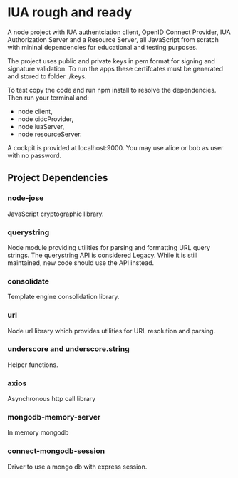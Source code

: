 # IUA rough and ready
A node project with IUA authentciation client, OpenID Connect Provider, IUA Authorization
Server and a Resource Server, all JavaScript from scratch with mininal dependencies for
educational and testing purposes.

The project uses public and private keys in pem format for signing and signature validation.
To run the apps these certifcates must be generated and stored to folder ./keys.  

To test copy the code and run npm install to resolve the dependencies. Then run your
terminal and:
- node client,
- node oidcProvider,
- node iuaServer,
- node resourceServer.

A cockpit is provided at localhost:9000. You may use alice or bob as user with no password.          

## Project Dependencies

### node-jose
JavaScript cryptographic library.

### querystring
Node module providing utilities for parsing and formatting URL query strings. The
querystring API is considered Legacy. While it is still maintained, new code should
use the <URLSearchParams> API instead.

### consolidate
Template engine consolidation library.

### url
Node url library which provides utilities for URL resolution and parsing.

### underscore and underscore.string
Helper functions.

### axios
Asynchronous http call library

### mongodb-memory-server
In memory mongodb

### connect-mongodb-session
Driver to use a mongo db with express session.
